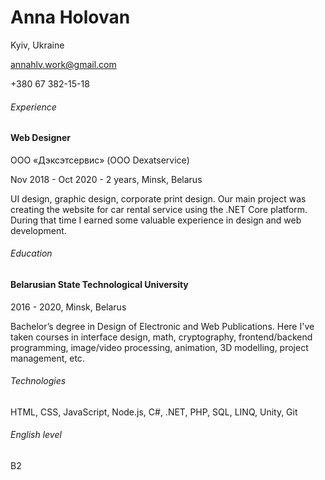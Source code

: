# Anna Holovan
Kyiv, Ukraine

annahlv.work@gmail.com

+380 67 382-15-18

###### Experience
#### Web Designer
ООО «Дэксэтсервис» (OOO Dexatservice)

Nov 2018 - Oct 2020 - 2 years, Minsk, Belarus

UI design, graphic design, corporate print design. Our main project
was creating the website for car rental service using the .NET Core
platform. During that time I earned some valuable experience in
design and web development.

###### Education
#### Belarusian State Technological University
2016 - 2020, Minsk, Belarus

Bachelor’s degree in Design of Electronic and Web Publications.
Here I've taken courses in interface design, math, cryptography, frontend/backend programming, image/video processing, animation, 3D modelling, project management, etc.

###### Technologies
HTML, CSS, JavaScript, Node.js, C#, .NET, PHP, SQL, LINQ, Unity, Git

###### English level
B2
